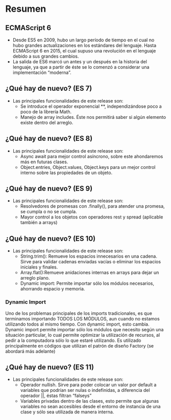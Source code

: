 # Resumen

## ECMAScript 6
- Desde ES5 en 2009, hubo un largo período de tiempo en el cual no hubo grandes actualizaciones en los estándares del lenguaje. Hasta ECMAScript 6 en 2015, el cual supuso una revolución en el lenguaje debido a sus grandes cambios.
- La salida de ES6 marcó un antes y un después en la historia del lenguaje, ya que a partir de éste se lo comenzó a considerar una implementación “moderna”.

## ¿Qué hay de nuevo? (ES 7)
- Las principales funcionalidades de este release son:
  - Se introduce el operador exponencial **, independizándose poco a poco de la librería Math.
  - Manejo de array includes. Éste nos permitirá saber si algún elemento existe dentro del arreglo.

## ¿Qué hay de nuevo? (ES 8)
- Las principales funcionalidades de este release son:
  - Async await para mejor control asíncrono, sobre este ahondaremos más en futuras clases.
  - Object.entries, Object.values, Object.keys para un mejor control interno sobre las propiedades de un objeto.

## ¿Qué hay de nuevo? (ES 9)
- Las principales funcionalidades de este release son:
  - Resolvedores de promesas con .finally(), para atender una promesa, se cumpla o no se cumpla.
  - Mayor control a los objetos con operadores rest y spread (aplicable también a arrays)

## ¿Qué hay de nuevo? (ES 10)
- Las principales funcionalidades de este release son:
  - String.trim(): Remueve los espacios innecesarios en una cadena. Sirve para validar cadenas enviadas vacías o eliminar los espacios iniciales y finales.
  - Array.flat():Remueve anidaciones internas en arrays para dejar un arreglo plano.
  - Dynamic import: Permite importar sólo los módulos necesarios, ahorrando espacio y memoria.

### Dynamic Import
Uno de los problemas principales de los imports tradicionales, es que terminamos importando TODOS LOS MÓDULOS, aun cuando no estamos utilizando todos al mismo tiempo. 
Con dynamic import, esto cambia.
<br>
Dynamic import permite importar sólo los módulos que necesito según una situación particular, lo cual permite optimizar la utilización de recursos, al pedir a la computadora sólo lo que estaré utilizando.
Es utilizado principalmente en códigos que utilizan el patrón de diseño Factory (se abordará más adelante)

## ¿Qué hay de nuevo? (ES 11)
- Las principales funcionalidades de este release son:
  - Operador nullish. Sirve para poder colocar un valor por default a variables que podrían ser nulas o indefinidas, a diferencia del operador ||, éstas filtran “falseys”
  - Variables privadas dentro de las clases, esto permite que algunas variables no sean accesibles desde el entorno de instancia de una clase y sólo sea utilizada de manera interna.

